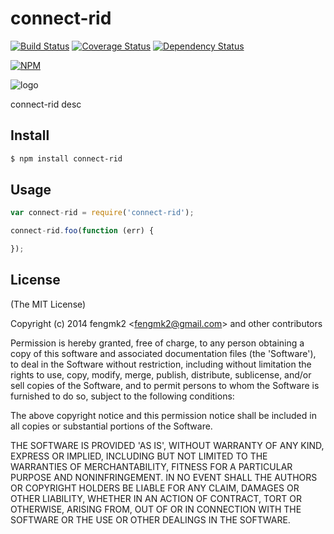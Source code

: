 connect-rid
=======

[![Build Status](https://secure.travis-ci.org/fengmk2/connect-rid.png)](http://travis-ci.org/fengmk2/connect-rid) [![Coverage Status](https://coveralls.io/repos/fengmk2/connect-rid/badge.png)](https://coveralls.io/r/fengmk2/connect-rid) [![Dependency Status](https://gemnasium.com/fengmk2/connect-rid.png)](https://gemnasium.com/fengmk2/connect-rid)

[![NPM](https://nodei.co/npm/connect-rid.png?downloads=true&stars=true)](https://nodei.co/npm/connect-rid/)

![logo](https://raw.github.com/fengmk2/connect-rid/master/logo.png)

connect-rid desc

## Install

```bash
$ npm install connect-rid
```

## Usage

```js
var connect-rid = require('connect-rid');

connect-rid.foo(function (err) {

});
```

## License

(The MIT License)

Copyright (c) 2014 fengmk2 &lt;fengmk2@gmail.com&gt; and other contributors

Permission is hereby granted, free of charge, to any person obtaining
a copy of this software and associated documentation files (the
'Software'), to deal in the Software without restriction, including
without limitation the rights to use, copy, modify, merge, publish,
distribute, sublicense, and/or sell copies of the Software, and to
permit persons to whom the Software is furnished to do so, subject to
the following conditions:

The above copyright notice and this permission notice shall be
included in all copies or substantial portions of the Software.

THE SOFTWARE IS PROVIDED 'AS IS', WITHOUT WARRANTY OF ANY KIND,
EXPRESS OR IMPLIED, INCLUDING BUT NOT LIMITED TO THE WARRANTIES OF
MERCHANTABILITY, FITNESS FOR A PARTICULAR PURPOSE AND NONINFRINGEMENT.
IN NO EVENT SHALL THE AUTHORS OR COPYRIGHT HOLDERS BE LIABLE FOR ANY
CLAIM, DAMAGES OR OTHER LIABILITY, WHETHER IN AN ACTION OF CONTRACT,
TORT OR OTHERWISE, ARISING FROM, OUT OF OR IN CONNECTION WITH THE
SOFTWARE OR THE USE OR OTHER DEALINGS IN THE SOFTWARE.
